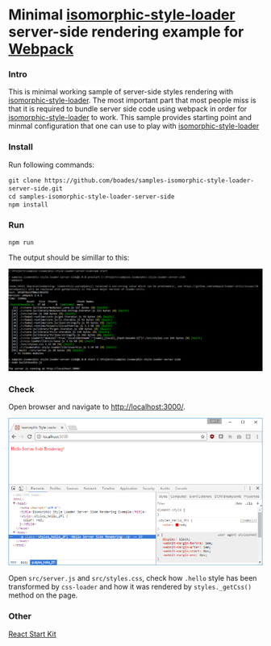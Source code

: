 # Minimal [isomorphic-style-loader](https://github.com/kriasoft/isomorphic-style-loader) server-side rendering example for [Webpack](http://webpack.github.io)

### Intro

This is minimal working sample of server-side styles rendering with [isomorphic-style-loader](https://github.com/kriasoft/isomorphic-style-loader). The most important part that most people miss is that it is required to bundle server side code using webpack in order for [isomorphic-style-loader](https://github.com/kriasoft/isomorphic-style-loader) to work. This sample provides starting point and minmal configuration that one can use to play with [isomorphic-style-loader](https://github.com/kriasoft/isomorphic-style-loader)

### Install

Run following commands:

```
git clone https://github.com/boades/samples-isomorphic-style-loader-server-side.git
cd samples-isomorphic-style-loader-server-side
npm install
```

### Run 

```
npm run 
```

The output should be simillar to this: 

![npm run output](docs/01_npm_run.png)

### Check

Open browser and navigate to [http://localhost:3000/](http://localhost:3000/).

![page](docs/02_page.png)

Open `src/server.js` and `src/styles.css`, check how `.hello` style has been transformed by `css-loader` and how it was rendered by `styles._getCss()` method on the page.

### Other

[React Start Kit](https://github.com/kriasoft/react-starter-kit)